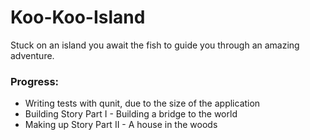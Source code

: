 Koo-Koo-Island
==============

Stuck on an island you await the fish to guide you through an amazing adventure.

### Progress:

- Writing tests with qunit, due to the size of the application 
- Building Story Part I - Building a bridge to the world
- Making up Story Part II - A house in the woods
